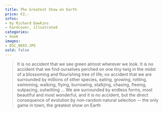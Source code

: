 ```yaml
---
title: The Greatest Show on Earth
price: €3,-
infos:  
- by Richard Dawkins
- hardcover, illustrated
categories:
- book
images:
- DSC_0893.JPG
sold: false
---
```


> It is no accident that we see green almost wherever we look. It is no accident that we find ourselves perched on one tiny twig in the midst of a blossoming and flourishing tree of life; no accident that we are surrounded by millions of other species, eating, growing, rotting, swimming, walking, flying, burrowing, stalkjing, chasing, fleeing, outpacing, outwitting ... We are surrounded by endless forms, most beautiful and most wonderful, and it is no accident, but the direct consequence of evolution by non-random natural selection -- the only game in town, the greatest show on Earth
